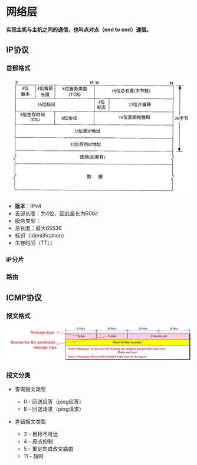 # 网络层

**实现主机与主机之间的通信，也叫点对点（end to end）通信。**

## IP协议

### 首部格式

![](../Resources/IP-header.jpg)

- **版本**：IPv4
- 首部长度：为4位，因此最长为60bit
- 服务类型：
- 总长度：最大65536
- 标识（identification）
- 生存时间（TTL）

### IP分片

### 路由



## ICMP协议

### 报文格式

![](../Resources/icmp.jpg)

### 报文分类

- 查询报文类型

    - 0 - 回送应答（ping应答）
    - 8 - 回送请求（ping请求）

- 差错报文类型

    - 3 - 目标不可达
    - 4 - 原点抑制
    - 5 - 重定向或改变路由
    - 11 - 超时

    